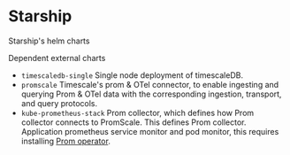 # Starship

Starship's helm charts

Dependent external charts

* `timescaledb-single` Single node deployment of timescaleDB.
* `promscale` Timescale's prom & OTel connector, to enable ingesting and querying Prom & OTel data with the corresponding 
  ingestion, transport, and query protocols.
* `kube-prometheus-stack` Prom collector, which defines how Prom collector connects to PromScale. This defines Prom collector.
  Application prometheus service monitor and pod monitor, this requires installing [Prom operator](
  https://github.com/prometheus-operator/prometheus-operator/blob/main/Documentation/user-guides/getting-started.md#installing-the-operator).
